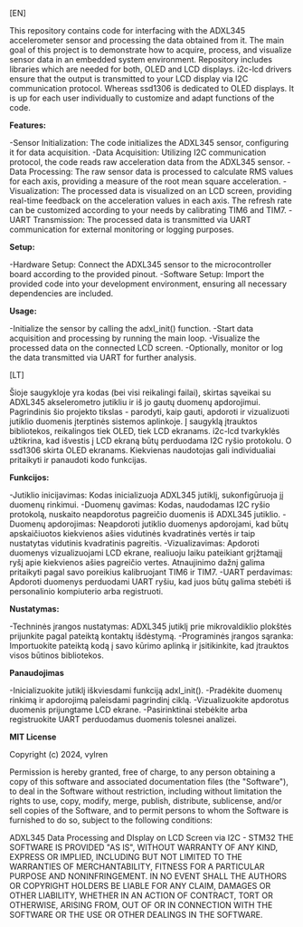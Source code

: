 [EN]

This repository contains code for interfacing with the ADXL345 accelerometer sensor and processing the data obtained from it. The main goal of this project is to demonstrate how to acquire, process, and visualize sensor data in an embedded system environment.
Repository includes libraries which are needed for both, OLED and LCD displays. i2c-lcd drivers ensure that the output is transmitted to your LCD display via I2C communication protocol. Whereas ssd1306 is dedicated to OLED displays. It is up for each user individually to customize and adapt functions of the code. 

**Features:**

-Sensor Initialization: The code initializes the ADXL345 sensor, configuring it for data acquisition.
-Data Acquisition: Utilizing I2C communication protocol, the code reads raw acceleration data from the ADXL345 sensor.
-Data Processing: The raw sensor data is processed to calculate RMS values for each axis, providing a measure of the root mean square acceleration.
-Visualization: The processed data is visualized on an LCD screen, providing real-time feedback on the acceleration values in each axis. The refresh rate can be customized according to your needs by calibrating TIM6 and TIM7.
-UART Transmission: The processed data is transmitted via UART communication for external monitoring or logging purposes.

**Setup:**

-Hardware Setup: Connect the ADXL345 sensor to the microcontroller board according to the provided pinout.
-Software Setup: Import the provided code into your development environment, ensuring all necessary dependencies are included.

**Usage:**

-Initialize the sensor by calling the adxl_init() function.
-Start data acquisition and processing by running the main loop.
-Visualize the processed data on the connected LCD screen.
-Optionally, monitor or log the data transmitted via UART for further analysis.

[LT]

Šioje saugykloje yra kodas (bei visi reikalingi failai), skirtas sąveikai su ADXL345 akselerometro jutikliu ir iš jo gautų duomenų apdorojimui. Pagrindinis šio projekto tikslas - parodyti, kaip gauti, apdoroti ir vizualizuoti jutiklio duomenis įterptinės sistemos aplinkoje.
Į saugyklą įtrauktos bibliotekos, reikalingos tiek OLED, tiek LCD ekranams. i2c-lcd tvarkyklės užtikrina, kad išvestis į LCD ekraną būtų perduodama I2C ryšio protokolu. O ssd1306 skirta OLED ekranams. Kiekvienas naudotojas gali individualiai pritaikyti ir panaudoti kodo funkcijas. 

**Funkcijos:**

-Jutiklio inicijavimas: Kodas inicializuoja ADXL345 jutiklį, sukonfigūruoja jį duomenų rinkimui.
-Duomenų gavimas: Kodas, naudodamas I2C ryšio protokolą, nuskaito neapdorotus pagreičio duomenis iš ADXL345 jutiklio.
-Duomenų apdorojimas: Neapdoroti jutiklio duomenys apdorojami, kad būtų apskaičiuotos kiekvienos ašies vidutinės kvadratinės vertės ir taip nustatytas vidutinis kvadratinis pagreitis.
-Vizualizavimas: Apdoroti duomenys vizualizuojami LCD ekrane, realiuoju laiku pateikiant grįžtamąjį ryšį apie kiekvienos ašies pagreičio vertes. Atnaujinimo dažnį galima pritaikyti pagal savo poreikius kalibruojant TIM6 ir TIM7.
-UART perdavimas: Apdoroti duomenys perduodami UART ryšiu, kad juos būtų galima stebėti iš personalinio kompiuterio arba registruoti.

**Nustatymas:**

-Techninės įrangos nustatymas: ADXL345 jutiklį prie mikrovaldiklio plokštės prijunkite pagal pateiktą kontaktų išdėstymą.
-Programinės įrangos sąranka: Importuokite pateiktą kodą į savo kūrimo aplinką ir įsitikinkite, kad įtrauktos visos būtinos bibliotekos.

**Panaudojimas**

-Inicializuokite jutiklį iškviesdami funkciją adxl_init().
-Pradėkite duomenų rinkimą ir apdorojimą paleisdami pagrindinį ciklą.
-Vizualizuokite apdorotus duomenis prijungtame LCD ekrane.
-Pasirinktinai stebėkite arba registruokite UART perduodamus duomenis tolesnei analizei.


**MIT License**

Copyright (c) 2024, vylren

Permission is hereby granted, free of charge, to any person obtaining a copy of this software and associated documentation files (the "Software"), to deal in the Software without restriction, including without limitation the rights to use, copy, modify, merge, publish, distribute, sublicense, and/or sell copies of the Software, and to permit persons to whom the Software is furnished to do so, subject to the following conditions:

ADXL345 Data Processing and DIsplay on LCD Screen via I2C - STM32
THE SOFTWARE IS PROVIDED "AS IS", WITHOUT WARRANTY OF ANY KIND, EXPRESS OR IMPLIED, INCLUDING BUT NOT LIMITED TO THE WARRANTIES OF MERCHANTABILITY, FITNESS FOR A PARTICULAR PURPOSE AND NONINFRINGEMENT. IN NO EVENT SHALL THE AUTHORS OR COPYRIGHT HOLDERS BE LIABLE FOR ANY CLAIM, DAMAGES OR OTHER LIABILITY, WHETHER IN AN ACTION OF CONTRACT, TORT OR OTHERWISE, ARISING FROM, OUT OF OR IN CONNECTION WITH THE SOFTWARE OR THE USE OR OTHER DEALINGS IN THE SOFTWARE.
